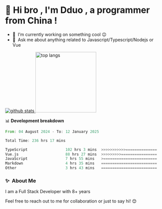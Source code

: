 # 👋 Hi bro , I'm Dduo , a programmer from China !


- 🔭 &nbsp;I’m currently working on something cool :wink:
- 💬 &nbsp;Ask me about anything related to Javascript/Typescript/Nodejs or Vue


<a href="https://github.com/Dddddduo"><img src="https://github-readme-stats.vercel.app/api?username=Dddddduo" alt="github stats"> <img src="https://github-readme-stats.vercel.app/api/top-langs/?username=Dddddduo&hide_border=true" alt="top langs" style="height:195px;"></a>


📊 **Development breakdown**

<!--START_SECTION:waka-->

```rust
From: 04 August 2024 - To: 12 January 2025

Total Time: 236 hrs 17 mins

TypeScript                 102 hrs 3 mins  >>>>>>>>>>>==============   42.52 %
Vue.js                     88 hrs 27 mins  >>>>>>>>>================   36.85 %
JavaScript                 7 hrs 55 mins   >========================   03.30 %
Markdown                   4 hrs 35 mins   =========================   01.91 %
Other                      3 hrs 43 mins   =========================   01.55 %
```

<!--END_SECTION:waka-->


### ✨&nbsp; About Me

I am a Full Stack Developer with 8+ years

Feel free to reach out to me for collaboration or just to say hi! 😊
